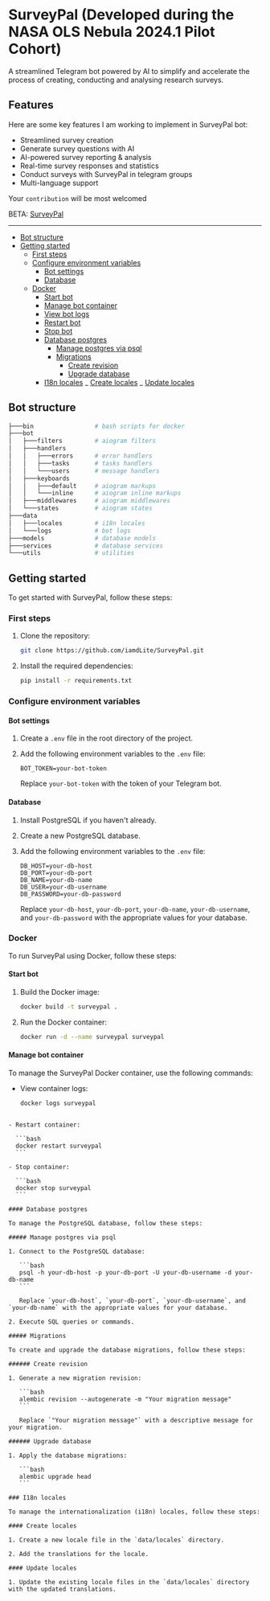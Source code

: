 # SurveyPal (Developed during the NASA OLS Nebula 2024.1 Pilot Cohort)

A streamlined Telegram bot powered by AI to simplify and accelerate the process of creating, conducting and analysing research surveys.

## Features

Here are some key features I am working to implement in SurveyPal bot:

- Streamlined survey creation
- Generate survey questions with AI
- AI-powered survey reporting & analysis
- Real-time survey responses and statistics
- Conduct surveys with SurveyPal in telegram groups
- Multi-language support

Your `contribution` will be most welcomed

BETA: [SurveyPal](https://t.me/surveypal_bot)

<hr>

- [Bot structure](#bot-structure)
- [Getting started](#getting-started)
  - [First steps](#first-steps)
  - [Configure environment variables](#configure-environment-variables)
    - [Bot settings](#bot-settings)
    - [Database](#database)
  - [Docker](#docker)
    - [Start bot](#start-bot)
    - [Manage bot container](#manage-bot-container)
    - [View bot logs](#view-bot-logs)
    - [Restart bot](#restart-bot)
    - [Stop bot](#stop-bot)
    - [Database postgres](#database-postgres)
      - [Manage postgres via psql](#manage-postgres-via-psql)
      - [Migrations](#migrations)
        - [Create revision](#create-revision)
        - [Upgrade database](#upgrade-database)
    - [I18n locales](#i18n-locales)
    _ [Create locales](#create-locales)
    _ [Update locales](#update-locales)
    </hr>

## Bot structure

```bash
├───bin                 # bash scripts for docker
├───bot
│   ├───filters         # aiogram filters
│   ├───handlers
│   │   ├───errors      # error handlers
│   │   ├───tasks       # tasks handlers
│   │   └───users       # message handlers
│   ├───keyboards
│   │   ├───default     # aiogram markups
│   │   └───inline      # aiogram inline markups
│   ├───middlewares     # aiogram middlewares
│   └───states          # aiogram states
├───data
│   ├───locales         # i18n locales
│   └───logs            # bot logs
├───models              # database models
├───services            # database services
└───utils               # utilities
```

## Getting started

To get started with SurveyPal, follow these steps:

### First steps

1. Clone the repository:

   ```bash
   git clone https://github.com/iamdLite/SurveyPal.git
   ```

2. Install the required dependencies:

   ```bash
   pip install -r requirements.txt
   ```

### Configure environment variables

#### Bot settings

1. Create a `.env` file in the root directory of the project.

2. Add the following environment variables to the `.env` file:

   ```plaintext
   BOT_TOKEN=your-bot-token
   ```

   Replace `your-bot-token` with the token of your Telegram bot.

#### Database

1. Install PostgreSQL if you haven't already.

2. Create a new PostgreSQL database.

3. Add the following environment variables to the `.env` file:

   ```plaintext
   DB_HOST=your-db-host
   DB_PORT=your-db-port
   DB_NAME=your-db-name
   DB_USER=your-db-username
   DB_PASSWORD=your-db-password
   ```

   Replace `your-db-host`, `your-db-port`, `your-db-name`, `your-db-username`, and `your-db-password` with the appropriate values for your database.

### Docker

To run SurveyPal using Docker, follow these steps:

#### Start bot

1. Build the Docker image:

   ```bash
   docker build -t surveypal .
   ```

2. Run the Docker container:

   ```bash
   docker run -d --name surveypal surveypal
   ```

#### Manage bot container

To manage the SurveyPal Docker container, use the following commands:

- View container logs:

  ```bash
  docker logs surveypal
  ```

````

- Restart container:

  ```bash
  docker restart surveypal
  ```

- Stop container:

  ```bash
  docker stop surveypal
  ```

#### Database postgres

To manage the PostgreSQL database, follow these steps:

##### Manage postgres via psql

1. Connect to the PostgreSQL database:

   ```bash
   psql -h your-db-host -p your-db-port -U your-db-username -d your-db-name
   ```

   Replace `your-db-host`, `your-db-port`, `your-db-username`, and `your-db-name` with the appropriate values for your database.

2. Execute SQL queries or commands.

##### Migrations

To create and upgrade the database migrations, follow these steps:

###### Create revision

1. Generate a new migration revision:

   ```bash
   alembic revision --autogenerate -m "Your migration message"
   ```

   Replace `"Your migration message"` with a descriptive message for your migration.

###### Upgrade database

1. Apply the database migrations:

   ```bash
   alembic upgrade head
   ```

### I18n locales

To manage the internationalization (i18n) locales, follow these steps:

#### Create locales

1. Create a new locale file in the `data/locales` directory.

2. Add the translations for the locale.

#### Update locales

1. Update the existing locale files in the `data/locales` directory with the updated translations.
````
